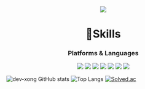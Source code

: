 <div align="center">

<img src="https://capsule-render.vercel.app/api?type=Waving&color=C4DEFF&height=200&section=header&text=Welcome+to+Dev-xong+GitHub!👋&fontSize=50&fontColor=FFFFFF" />

# 💪Skills

### Platforms & Languages

<img src="https://img.shields.io/badge/Java-007396.svg?&style=for-the-badge&logo=Java&logoColor=white" />
<img src="https://img.shields.io/badge/JavaScript-F7DF1E.svg?&style=for-the-badge&logo=JavaScript&logoColor=white" />
<img src="https://img.shields.io/badge/oracle-F80000.svg?&style=for-the-badge&logo=oracle&logoColor=white" />
<img src="https://img.shields.io/badge/spring-6DB33F.svg?&style=for-the-badge&logo=spring&logoColor=white" />
<img src="https://img.shields.io/badge/springboot-6DB33F.svg?&style=for-the-badge&logo=springboot&logoColor=white" />
<img src="https://img.shields.io/badge/macos-000000.svg?&style=for-the-badge&logo=macos&logoColor=white" />
<img src="https://img.shields.io/badge/mysql-4479A1.svg?&style=for-the-badge&logo=mysql&logoColor=white" />
</div>

![dev-xong GitHub stats](https://github-readme-stats.vercel.app/api?username=anuraghazra&theme=tokyonight&show_icons=true)
![Top Langs](https://github-readme-stats.vercel.app/api/top-langs/?username=dev-xong&layout=compact&theme=dark)
[![Solved.ac](http://mazassumnida.wtf/api/generate_badge?boj=dev_xong)](https://solved.ac/dev_xong)
